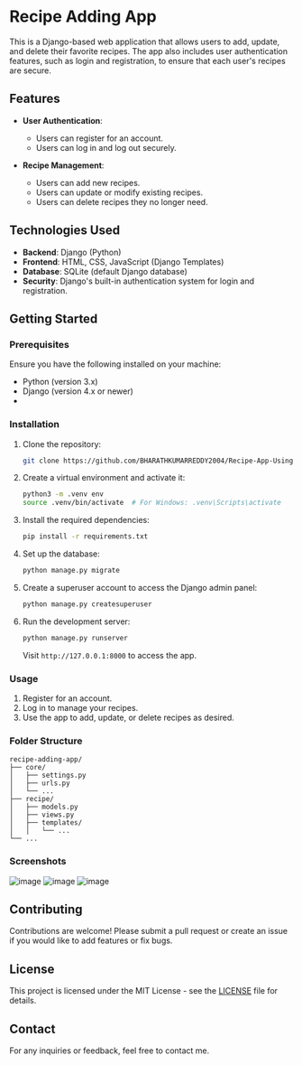 # Recipe Adding App

This is a Django-based web application that allows users to add, update, and delete their favorite recipes. The app also includes user authentication features, such as login and registration, to ensure that each user's recipes are secure.

## Features

- **User Authentication**: 
  - Users can register for an account.
  - Users can log in and log out securely.
  
- **Recipe Management**: 
  - Users can add new recipes.
  - Users can update or modify existing recipes.
  - Users can delete recipes they no longer need.

## Technologies Used

- **Backend**: Django (Python)
- **Frontend**: HTML, CSS, JavaScript (Django Templates)
- **Database**: SQLite (default Django database)
- **Security**: Django's built-in authentication system for login and registration.

## Getting Started

### Prerequisites

Ensure you have the following installed on your machine:

- Python (version 3.x)
- Django (version 4.x or newer)
- 
### Installation

1. Clone the repository:

   ```bash
   git clone https://github.com/BHARATHKUMARREDDY2004/Recipe-App-Using-Django.git
   ```

2. Create a virtual environment and activate it:

   ```bash
   python3 -m .venv env
   source .venv/bin/activate  # For Windows: .venv\Scripts\activate
   ```

3. Install the required dependencies:

   ```bash
   pip install -r requirements.txt
   ```

4. Set up the database:

   ```bash
   python manage.py migrate
   ```

5. Create a superuser account to access the Django admin panel:

   ```bash
   python manage.py createsuperuser
   ```

6. Run the development server:

   ```bash
   python manage.py runserver
   ```

   Visit `http://127.0.0.1:8000` to access the app.

### Usage

1. Register for an account.
2. Log in to manage your recipes.
3. Use the app to add, update, or delete recipes as desired.

### Folder Structure

```
recipe-adding-app/
├── core/
│   ├── settings.py
│   ├── urls.py
│   └── ...
├── recipe/
│   ├── models.py
│   ├── views.py
│   ├── templates/
│   │   └── ...
└── ...
```

### Screenshots
![image](https://github.com/user-attachments/assets/faa8516e-d22c-4c1d-ab87-226a926d808d)
![image](https://github.com/user-attachments/assets/811b37e7-f917-4ec0-b8a0-0f1f8ddd5cc7)
![image](https://github.com/user-attachments/assets/fe2ae0ea-1276-482b-be70-7de39a411b32)

## Contributing

Contributions are welcome! Please submit a pull request or create an issue if you would like to add features or fix bugs.

## License

This project is licensed under the MIT License - see the [LICENSE](LICENSE) file for details.

## Contact

For any inquiries or feedback, feel free to contact me.
